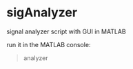sigAnalyzer
===========

signal analyzer script with GUI in MATLAB

run it in the MATLAB console: 
> analyzer
